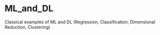 # ML_and_DL
Classical examples of ML and DL (Regression, Classification, Dimensional Reduction, Clustering)
